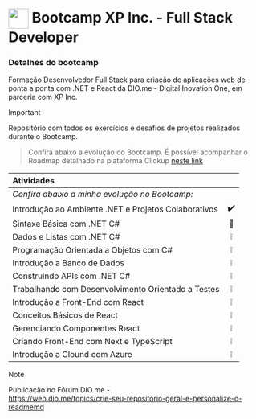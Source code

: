 <h1>
    <a href="https://www.dio.me/">
     <img align="center" width="40px" src="https://hermes.digitalinnovation.one/assets/diome/logo-minimized.png" target="_blank"></a>
    <span> Bootcamp XP Inc. - Full Stack Developer</span>
</h1>

### Detalhes do bootcamp

Formação Desenvolvedor Full Stack para criação de aplicações web de ponta a ponta com .NET e React da DIO.me - Digital Inovation One, em parceria com XP Inc.

> [!IMPORTANT]
> Repositório com todos os exercícios e desafios de projetos realizados durante o Bootcamp. 

> Confira abaixo a evolução do Bootcamp. É possível acompanhar o Roadmap detalhado na plataforma Clickup  <a href="https://app.clickup.com/9011369128/v/li/901105137369">neste link</a>

| Atividades | |
|:----------|:--------------: |
| <em>Confira abaixo a minha evolução no Bootcamp:</em> | |
| Introdução ao Ambiente .NET e Projetos Colaborativos| ✔️ |
| Sintaxe Básica com .NET C# | 🚀 |
| Dados e Listas com .NET C# | ❕ | 
| Programação Orientada a Objetos com C# | ❕ |
| Introdução a Banco de Dados | ❕ |
| Construindo APIs com .NET C# | ❕ |
| Trabalhando com Desenvolvimento Orientado a Testes | ❕ |
| Introdução a Front-End com React | ❕ |
| Conceitos Básicos de React | ❕ |
| Gerenciando Componentes React | ❕ |
| Criando Front-End com Next e TypeScript | ❕ |
| Introdução a Clound com Azure | ❕ |

> [!NOTE]  
> Publicação no Fórum DIO.me -  
<a href="https://web.dio.me/topics/crie-seu-repositorio-geral-e-personalize-o-readmemd?back=%2Ftrack%2Fcoding-the-future-xp-full-stack-developer&order=undefined&page=1&search=&tab=forum&track_id=a932e25b-41f5-4132-9cc9-ae47fc10f2cb">https://web.dio.me/topics/crie-seu-repositorio-geral-e-personalize-o-readmemd</a>
